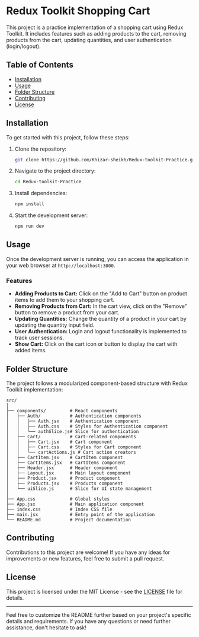 # Redux Toolkit Shopping Cart

This project is a practice implementation of a shopping cart using Redux Toolkit. It includes features such as adding products to the cart, removing products from the cart, updating quantities, and user authentication (login/logout).

## Table of Contents

- [Installation](#installation)
- [Usage](#usage)
- [Folder Structure](#folder-structure)
- [Contributing](#contributing)
- [License](#license)

## Installation

To get started with this project, follow these steps:

1. Clone the repository:

   ```bash
   git clone https://github.com/Khizar-sheikh/Redux-toolkit-Practice.git
   ```

2. Navigate to the project directory:

   ```bash
   cd Redux-toolkit-Practice
   ```

3. Install dependencies:

   ```bash
   npm install
   ```

4. Start the development server:

   ```bash
   npm run dev
   ```

## Usage

Once the development server is running, you can access the application in your web browser at `http://localhost:3000`.

### Features

- **Adding Products to Cart:** Click on the "Add to Cart" button on product items to add them to your shopping cart.
- **Removing Products from Cart:** In the cart view, click on the "Remove" button to remove a product from your cart.
- **Updating Quantities:** Change the quantity of a product in your cart by updating the quantity input field.
- **User Authentication:** Login and logout functionality is implemented to track user sessions.
- **Show Cart:** Click on the cart icon or button to display the cart with added items.

## Folder Structure

The project follows a modularized component-based structure with Redux Toolkit implementation:

```
src/
│
├── components/         # React components
│   ├── Auth/           # Authentication components
│   │   ├── Auth.jsx    # Authentication component
│   │   ├── Auth.css    # Styles for Authentication component
│   │   └── authSlice.js# Slice for authentication
│   ├── Cart/           # Cart-related components
│   │   ├── Cart.jsx    # Cart component
│   │   ├── Cart.css    # Styles for Cart component
│   │   └── cartActions.js # Cart action creators
│   ├── CartItem.jsx    # CartItem component
│   ├── CartItems.jsx   # CartItems component
│   ├── Header.jsx      # Header component
│   ├── Layout.jsx      # Main layout component
│   ├── Product.jsx     # Product component
│   ├── Products.jsx    # Products component
│   └── uiSlice.js      # Slice for UI state management
│
├── App.css             # Global styles
├── App.jsx             # Main application component
├── index.css           # Index CSS file
├── main.jsx            # Entry point of the application
└── README.md           # Project documentation
```

## Contributing

Contributions to this project are welcome! If you have any ideas for improvements or new features, feel free to submit a pull request.

## License

This project is licensed under the MIT License - see the [LICENSE](LICENSE) file for details.

---

Feel free to customize the README further based on your project's specific details and requirements. If you have any questions or need further assistance, don't hesitate to ask!
